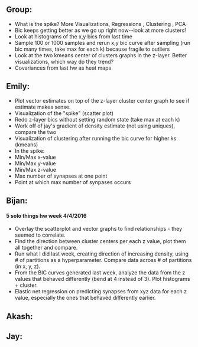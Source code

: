 ## Group:
  * What is the spike? More Visualizations,
                     Regressions ,
                     Clustering ,
                     PCA
  * Bic keeps getting better as we go up right now--look at more clusters!
  * Look at histograms of the x,y bics from last time
  * Sample 100 or 1000 samples and rerun x,y bic curve after sampling (run bic many times, take max for each k)
    because fragile to outliers
  * Look at the two kmeans center of clusters graphs in the z-layer. Better visualizations, which way do they trend?
  * Covariances from last hw as heat maps

## Emily:
  * Plot vector estimates on top of the z-layer cluster center graph to see if estimate makes sense.
  * Visualization of the "spike" (scatter plot)
  * Redo z-layer bics without setting random state (take max at each k)
  * Work off of jay's gradient of density estimate (not using uniques), compare the two
  * Visualization of clustering after running the bic curve for higher ks (kmeans)
  * In the spike:
   * Min/Max x-value
   * Min/Max y-value
   * Min/Max z-value
   * Max number of synapses at one point
   * Point at which max number of synpases occurs

## Bijan:
#### 5 solo things hw week 4/4/2016
  * Overlay the scatterplot and vector graphs to find relationships - they seemed to correlate.
  * Find the direction between cluster centers per each z value, plot them all together and compare.
  * Run what I did last week, creating direction of increasing density, using # of partitions as a hyperparameter. Compare data across # of partitions (in x, y, z).
  * From the BIC curves generated last week, analyze the data from the z values that behaved differently (bend at 4 instead of 3). Plot histograms + cluster.
  * Elastic net regression on predicting synapses from xyz data for each z value, especially the ones that behaved differently earlier.

## Akash:

## Jay:
